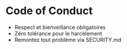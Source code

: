 # Code of Conduct
- Respect et bienveillance obligatoires
- Zéro tolérance pour le harcèlement
- Remontez tout problème via SECURITY.md
